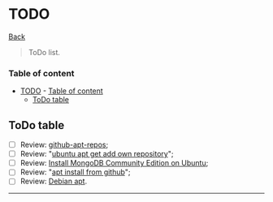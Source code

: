 
# TODO

[Back]

> ToDo list.

### Table of content

- [TODO](#todo)
		- [Table of content](#table-of-content)
	- [ToDo table](#todo-table)

## ToDo table

- [ ] Review: [github-apt-repos];
- [ ] Review: "[ubuntu apt get add own repository]";
- [ ] Review: [Install MongoDB Community Edition on Ubuntu];
- [ ] Review: "[apt install from github]";
- [ ] Review: [Debian apt].

---

[Back]: ../README.md
[github-apt-repos]: https://github.com/rpatterson/github-apt-repos
[ubuntu apt get add own repository]: https://www.google.com/search?q=ubuntu+apt+get+add+own+repository
[Install MongoDB Community Edition on Ubuntu]: https://docs.mongodb.com/manual/tutorial/install-mongodb-on-ubuntu/#install-mongodb-community-edition-on-ubuntu
[apt install from github]: https://www.google.com/search?q=apt+install+from+github
[Debian apt]: https://github.com/Debian/apt
